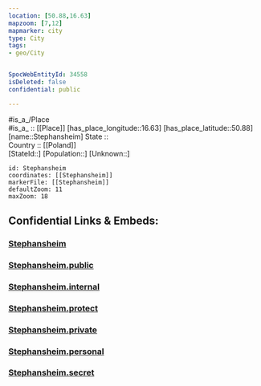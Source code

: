 ```yaml
---
location: [50.88,16.63] 
mapzoom: [7,12] 
mapmarker: city 
type: City
tags:
- geo/City


SpocWebEntityId: 34558
isDeleted: false
confidential: public

---
```

#is_a_/Place  
#is_a_ :: [[Place]] 
[has_place_longitude::16.63] 
[has_place_latitude::50.88] 
[name::Stephansheim] 
State ::  
Country :: [[Poland]]  
[StateId::] 
[Population::] 
[Unknown::] 


```leaflet
id: Stephansheim
coordinates: [[Stephansheim]] 
markerFile: [[Stephansheim]] 
defaultZoom: 11 
maxZoom: 18
```


## Confidential Links & Embeds: 

### [Stephansheim](/_Standards/Earth/Continent/Europe/Europe~East/Poland/Provinces~Poland/Lower_Silesian/City/Stephansheim.md) 

### [Stephansheim.public](/_public/Earth/Continent/Europe/Europe~East/Poland/Provinces~Poland/Lower_Silesian/City/Stephansheim.public.md) 

### [Stephansheim.internal](/_internal/Earth/Continent/Europe/Europe~East/Poland/Provinces~Poland/Lower_Silesian/City/Stephansheim.internal.md) 

### [Stephansheim.protect](/_protect/Earth/Continent/Europe/Europe~East/Poland/Provinces~Poland/Lower_Silesian/City/Stephansheim.protect.md) 

### [Stephansheim.private](/_private/Earth/Continent/Europe/Europe~East/Poland/Provinces~Poland/Lower_Silesian/City/Stephansheim.private.md) 

### [Stephansheim.personal](/_personal/Earth/Continent/Europe/Europe~East/Poland/Provinces~Poland/Lower_Silesian/City/Stephansheim.personal.md) 

### [Stephansheim.secret](/_secret/Earth/Continent/Europe/Europe~East/Poland/Provinces~Poland/Lower_Silesian/City/Stephansheim.secret.md)

